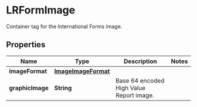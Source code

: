 

# LRFormImage

Container tag for the International Forms image.

## Properties

| Name | Type | Description | Notes |
|------------ | ------------- | ------------- | -------------|
|**imageFormat** | [**ImageImageFormat**](ImageImageFormat.md) |  |  |
|**graphicImage** | **String** | Base 64 encoded High Value Report image. |  |



